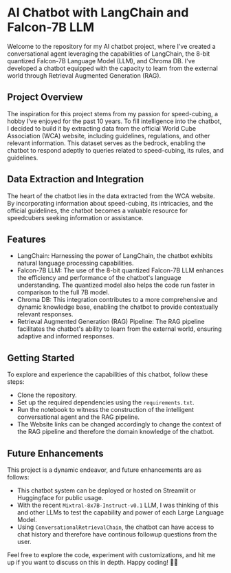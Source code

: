 # AI Chatbot with LangChain and Falcon-7B LLM

Welcome to the repository for my AI chatbot project, where I've created a conversational agent leveraging the capabilities of LangChain, the 8-bit quantized Falcon-7B Language Model (LLM), and Chroma DB. I've developed a chatbot equipped with the capacity to learn from the external world through Retrieval Augmented Generation (RAG).

## Project Overview
The inspiration for this project stems from my passion for speed-cubing, a hobby I've enjoyed for the past 10 years. To fill intelligence into the chatbot, I decided to build it by extracting data from the official World Cube Association (WCA) website, including guidelines, regulations, and other relevant information. This dataset serves as the bedrock, enabling the chatbot to respond adeptly to queries related to speed-cubing, its rules, and guidelines.

## Data Extraction and Integration
The heart of the chatbot lies in the data extracted from the WCA website. By incorporating information about speed-cubing, its intricacies, and the official guidelines, the chatbot becomes a valuable resource for speedcubers seeking information or assistance.

## Features
* LangChain: Harnessing the power of LangChain, the chatbot exhibits natural language processing capabilities.
* Falcon-7B LLM: The use of the 8-bit quantized Falcon-7B LLM enhances the efficiency and performance of the chatbot's language understanding. The quantized model also helps the code run faster in comparison to the full 7B model.
* Chroma DB: This integration contributes to a more comprehensive and dynamic knowledge base, enabling the chatbot to provide contextually relevant responses.
* Retrieval Augmented Generation (RAG) Pipeline: The RAG pipeline facilitates the chatbot's ability to learn from the external world, ensuring adaptive and informed responses.

## Getting Started
To explore and experience the capabilities of this chatbot, follow these steps:

* Clone the repository.
* Set up the required dependencies using the `requirements.txt`.
* Run the notebook to witness the construction of the intelligent conversational agent and the RAG pipeline.
* The Website links can be changed accordingly to change the context of the RAG pipeline and therefore the domain knowledge of the chatbot.

## Future Enhancements
This project is a dynamic endeavor, and future enhancements are as follows:

* This chatbot system can be deployed or hosted on Streamlit or Huggingface for public usage.
* With the recent `Mixtral-8x7B-Instruct-v0.1` LLM, I was thinking of this and other LLMs to test the capability and power of each Large Language Model.
* Using `ConversationalRetrievalChain`, the chatbot can have access to chat history and therefore have continous followup questions from the user.

Feel free to explore the code, experiment with customizations, and hit me up if you want to discuss on this in depth.
Happy coding! 🤖✨






